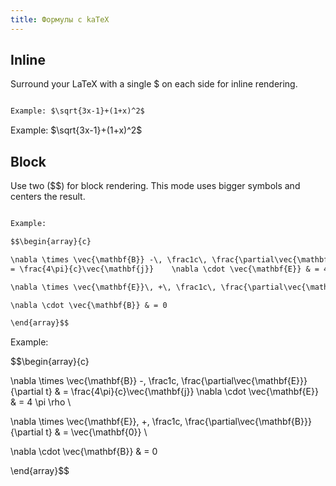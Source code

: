 ```yaml
---
title: Формулы с kaTeX
---
```



## Inline

Surround your LaTeX with a single $ on each side for inline rendering. 

```md

Example: $\sqrt{3x-1}+(1+x)^2$

```

Example: $\sqrt{3x-1}+(1+x)^2$

## Block

Use two ($$) for block rendering. This mode uses bigger symbols and centers the result.


```md

Example: 

$$\begin{array}{c}

\nabla \times \vec{\mathbf{B}} -\, \frac1c\, \frac{\partial\vec{\mathbf{E}}}{\partial t} &
= \frac{4\pi}{c}\vec{\mathbf{j}}    \nabla \cdot \vec{\mathbf{E}} & = 4 \pi \rho \\

\nabla \times \vec{\mathbf{E}}\, +\, \frac1c\, \frac{\partial\vec{\mathbf{B}}}{\partial t} & = \vec{\mathbf{0}} \\

\nabla \cdot \vec{\mathbf{B}} & = 0

\end{array}$$

```

Example:

$$\begin{array}{c}

\nabla \times \vec{\mathbf{B}} -\, \frac1c\, \frac{\partial\vec{\mathbf{E}}}{\partial t} &
= \frac{4\pi}{c}\vec{\mathbf{j}}    \nabla \cdot \vec{\mathbf{E}} & = 4 \pi \rho \\

\nabla \times \vec{\mathbf{E}}\, +\, \frac1c\, \frac{\partial\vec{\mathbf{B}}}{\partial t} & = \vec{\mathbf{0}} \\

\nabla \cdot \vec{\mathbf{B}} & = 0

\end{array}$$

